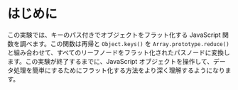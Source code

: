 # はじめに

この実験では、キーのパス付きでオブジェクトをフラット化する JavaScript 関数を調べます。この関数は再帰と `Object.keys()` を `Array.prototype.reduce()` と組み合わせて、すべてのリーフノードをフラット化されたパスノードに変換します。この実験が終了するまでに、JavaScript オブジェクトを操作して、データ処理を簡単にするためにフラット化する方法をより深く理解するようになります。
